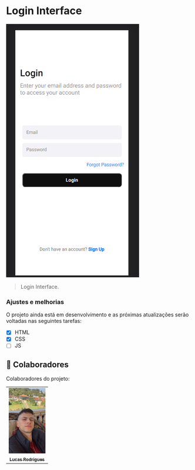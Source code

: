 # Login Interface
<img src="./assets/TelaLogin.png"  alt="exemplo imagem">

> Login Interface.

### Ajustes e melhorias

O projeto ainda está em desenvolvimento e as próximas atualizações serão voltadas nas seguintes tarefas:

- [x] HTML
- [x] CSS
- [ ] JS
## 🤝 Colaboradores

Colaboradores do projeto:

<table>
  <tr>
    <td align="center">
      <a href="https://www.linkedin.com/in/rodrlucas/">
        <img src="./assets/Lucas.jpeg" width="100px;" alt="Foto do Lucas no GitHub"/><br>
        <sub>
          <b>Lucas Rodrigues</b>
        </sub>
      </a>
    </td>
  </tr>
</table>


